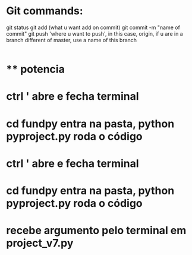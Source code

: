 <h1>
  Git commands:
</h1>

git status
git add (what u want add on commit)
git commit -m "name of commit"
git push 'where u want to push', in this case, origin, if u are in a branch different of master, use a name of this branch

```sh
```
# ** potencia
# ctrl ' abre e fecha terminal
# cd fundpy entra na pasta, python pyproject.py roda o código

# ctrl ' abre e fecha terminal
# cd fundpy entra na pasta, python pyproject.py roda o código

# recebe argumento pelo terminal em project_v7.py

